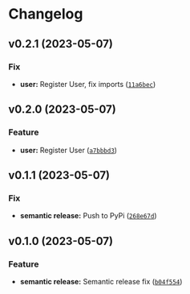 # Changelog

<!--next-version-placeholder-->

## v0.2.1 (2023-05-07)
### Fix
* **user:** Register User, fix imports ([`11a6bec`](https://github.com/maltemelzer/alpha-trader-python/commit/11a6bec7b1e6d7b4386512ce96dea109000ac68c))

## v0.2.0 (2023-05-07)
### Feature
* **user:** Register User ([`a7bbbd3`](https://github.com/maltemelzer/alpha-trader-python/commit/a7bbbd3268a7f085f07d7b38cdec439496e8716d))

## v0.1.1 (2023-05-07)
### Fix
* **semantic release:** Push to PyPi ([`268e67d`](https://github.com/maltemelzer/alpha-trader-python/commit/268e67d05ba9c42344993ced410192c3942848c2))

## v0.1.0 (2023-05-07)
### Feature
* **semantic release:** Semantic release fix ([`b04f554`](https://github.com/maltemelzer/alpha-trader-python/commit/b04f554467332fd5b8e38b5d7d87a5bba0377698))
